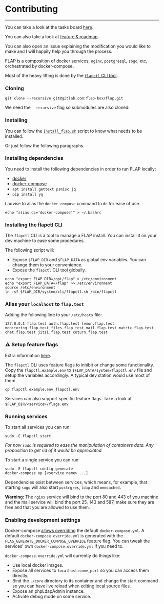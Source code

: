# Contributing

---

You can take a look at the tasks board [here](https://gitlab.com/groups/flap-box/-/boards).

You can also take a look at [feature & roadmap](https://gitlab.com/flap-box/flap/-/blob/master/FEATURES.md).

You can also open an issue explaining the modification you would like to make and I will happily help you through the process.

FLAP is a composition of docker services, `nginx`, `postgresql`, `sogo`, etc, orchestrated by docker-compose.

Most of the heavy lifting is done by the [`flapctl` CLI tool](https://gitlab.com/flap-box/flap/-/tree/master/system/cli).

### Cloning

`git clone --recursive git@gitlab.com:flap-box/flap.git`

We need the `--recursive` flag so submodules are also cloned.

### Installing

You can follow the [`install_flap.sh`](https://gitlab.com/flap-box/flap/-/blob/master/system/img_build/userpatches/overlay/install_flap.sh) script to know what needs to be installed.

Or just follow the following paragraphs.

### Installing dependencies

You need to install the following dependencies in order to run FLAP locally:

-   [docker](https://docs.docker.com/install)
-   [docker-compose](https://docs.docker.com/compose/install)
-   `apt install gettext psmisc jq`
-   `pip install yq`

I advise to alias the `docker-compose` command to `dc` for ease of use.

```shell
echo "alias dc='docker-compose'" > ~/.bashrc
```

### Installing the flapctl CLI

The `flapctl` CLI is a tool to manage a FLAP install. You can install it on your dev machine to ease some procedures.

The following script will:

-   Expose `$FLAP_DIR` and `$FLAP_DATA` as global env variables. You can change them to your convenience.
-   Expose the `flapctl` CLI tool globally.

```shell
echo "export FLAP_DIR=/opt/flap" > /etc/environment
echo "export FLAP_DATA=/flap" >> /etc/environment
source /etc/environment
ln -sf $FLAP_DIR/system/cli/flapctl.sh /bin/flapctl
```

### Alias your `localhost` to `flap.test`

Adding the following line to your `/etc/hosts` file:

`127.0.0.1 flap.test auth.flap.test lemon.flap.test monitoring.flap.test files.flap.test mail.flap.test matrix.flap.test chat.flap.test jitsi.flap.test coturn.flap.test`

### ⚠ Setup feature flags

Extra information [here](https://gitlab.com/flap-box/flap/-/blob/master/system/docs/storage.md).

The `flapctl` CLI uses feature flags to inhibit or change some functionality. Copy the `flapctl.example.env` to `$FLAP_DATA/system/flapctl.env` file and setup the variables accordingly. A typical dev station would use most of them.

```shell
cp flapctl.example.env flapctl.env
```

Services can also support specific feature flags. Take a look at `$FLAP_DIR/<service>/flags.env`.

### Running services

To start all services you can run:

```shell
sudo -E flapctl start
```

_For now `sudo` is required to ease the manipulation of containers data. Any proposition to get rid of it would be appreciated._

To start a single service you can run:

```shell
sudo -E flapctl config generate
docker-compose up [<service name> ...]
```

Dependencies exist between services, which means, for example, that starting `sogo` will also start `postrgres`, `ldap` and `memcached`.

**Warning:** The `nginx` service will bind to the port 80 and 443 of you machine and the mail service will bind the port 25, 143 and 587, make sure they are free and that you are allowed to use them.

### Enabling development settings

Docker-compose [allows overriding](https://docs.docker.com/compose/extends/) the default `docker-compose.yml`. A default `docker-compose.override.yml` is generated with the `FLAG_GENERATE_DOCKER_COMPOSE_OVERRIDE` feature flag. You can tweak the services' own `docker-compose.override.yml` if you need to.

`docker-compose.override.yml` will currently do things like:

-   Use local docker images.
-   Expose all services to `localhost:some_port` so you can access them directly.
-   Bind the `./core` directory to its container and change the start command so you can have live reload when editing local source files.
-   Expose an phpLdapAdmin instance.
-   Activate debug mode on some service.
